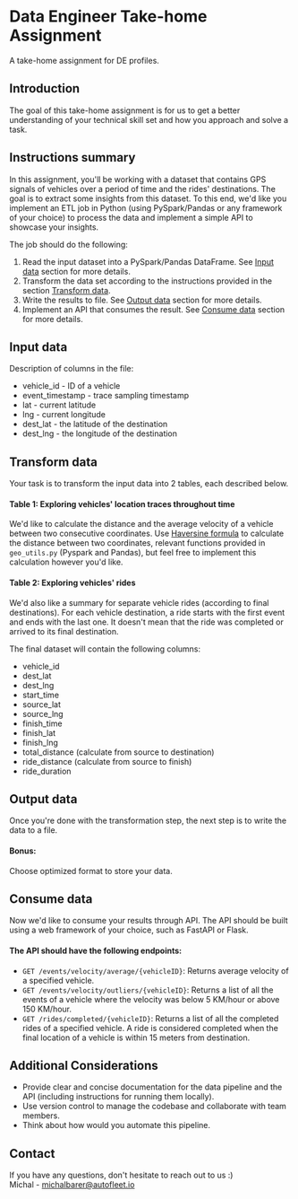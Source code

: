 # Data Engineer Take-home Assignment  
A take-home assignment for DE profiles.

## Introduction

The goal of this take-home assignment is for us to get a better understanding of 
your technical skill set and how you approach and solve a task.

## Instructions summary

In this assignment, you'll be working with a dataset that contains GPS signals of vehicles over a period of time and the rides' destinations.
The goal is to extract some insights from this dataset. 
To this end, we'd like you implement an ETL job in Python (using PySpark/Pandas or any framework of your choice) to process the data 
and implement a simple API to showcase your insights.  

The job should do the following:
1. Read the input dataset into a PySpark/Pandas DataFrame. See [Input data](#input-data) section for more details.
2. Transform the data set according to the instructions provided in the section [Transform data](#transform-data).
3. Write the results to file. See [Output data](#output-data) section for more details. 
4. Implement an API that consumes the result. See [Consume data](#consume-data) section for more details.

## Input data

Description of columns in the file:
- vehicle_id - ID of a vehicle
- event_timestamp - trace sampling timestamp
- lat - current latitude
- lng - current longitude
- dest_lat - the latitude of the destination
- dest_lng - the longitude of the destination


## Transform data
Your task is to transform the input data into 2 tables, each described below.

#### **Table 1: Exploring vehicles' location traces throughout time**

We'd like to calculate the distance and the average velocity of a vehicle between two consecutive coordinates.
Use [Haversine formula](https://en.wikipedia.org/wiki/Haversine_formula) to calculate the distance between two coordinates, 
relevant functions provided in `geo_utils.py` (Pyspark and Pandas), but feel free to implement this calculation however you'd like.

#### **Table 2: Exploring vehicles' rides**
We'd also like a summary for separate vehicle rides (according to final destinations). 
For each vehicle destination, a ride starts with the first event and ends with the last one.
It doesn't mean that the ride was completed or arrived to its final destination.

The final dataset will contain the following columns:
- vehicle_id
- dest_lat
- dest_lng
- start_time
- source_lat
- source_lng
- finish_time
- finish_lat
- finish_lng
- total_distance (calculate from source to destination)
- ride_distance (calculate from source to finish)
- ride_duration


## Output data

Once you're done with the transformation step, the next step is to write the data to a file. 


#### Bonus: 
Choose optimized format to store your data.


## Consume data
Now we'd like to consume your results through API. The API should be built using a web framework of your choice, such as FastAPI or Flask.

#### The API should have the following endpoints:

- `GET /events/velocity/average/{vehicleID}`: Returns average velocity of a specified vehicle.
- `GET /events/velocity/outliers/{vehicleID}`: Returns a list of all the events of a vehicle where the velocity was below 5 KM/hour or above 150 KM/hour.
- `GET /rides/completed/{vehicleID}`: Returns a list of all the completed rides of a specified vehicle. A ride is considered completed when the final location of a vehicle is within 15 meters from destination.


## Additional Considerations

- Provide clear and concise documentation for the data pipeline and the API (including instructions for running them locally).
- Use version control to manage the codebase and collaborate with team members.
- Think about how would you automate this pipeline.


## Contact
If you have any questions, don't hesitate to reach out to us :)  
Michal - michalbarer@autofleet.io

